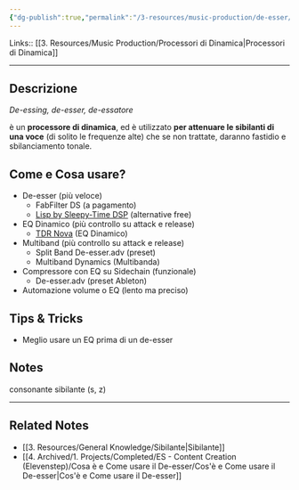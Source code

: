 ```yaml
---
{"dg-publish":true,"permalink":"/3-resources/music-production/de-esser/"}
---
```


Links:: [[3. Resources/Music Production/Processori di Dinamica\|Processori di Dinamica]]

---
## Descrizione

_De-essing, de-esser, de-essatore_

è un **processore di dinamica**, ed è utilizzato **per attenuare le sibilanti di una voce** (di solito le frequenze alte) che se non trattate, daranno fastidio e sbilanciamento tonale.


## Come e Cosa usare?

- De-esser (più veloce)
	- FabFilter DS (a pagamento)
	- [Lisp by Sleepy-Time DSP](https://www.kvraudio.com/product/lisp-by-sleepy-time-dsp) (alternative free)
- EQ Dinamico (più controllo su attack e release)
	- [TDR Nova](https://www.tokyodawn.net/tdr-nova/) (EQ Dinamico)
- Multiband (più controllo su attack e release)
	- Split Band De-esser.adv (preset)
	- Multiband Dynamics (Multibanda)
- Compressore con EQ su Sidechain (funzionale)
	- De-esser.adv (preset Ableton)
- Automazione volume o EQ (lento ma preciso)


## Tips & Tricks

- Meglio usare un EQ prima di un de-esser


## Notes

consonante sibilante (s, z)


---
## Related Notes

- [[3. Resources/General Knowledge/Sibilante\|Sibilante]]
- [[4. Archived/1. Projects/Completed/ES - Content Creation (Elevenstep)/Cosa è e Come usare il De-esser/Cos'è e Come usare il De-esser\|Cos'è e Come usare il De-esser]]